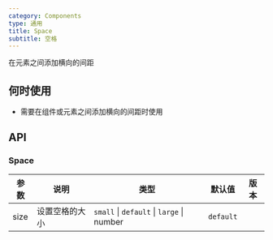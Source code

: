 ```yaml
---
category: Components
type: 通用
title: Space
subtitle: 空格
---
```


在元素之间添加横向的间距

## 何时使用

- 需要在组件或元素之间添加横向的间距时使用

## API

### Space

| 参数 | 说明           | 类型                                      | 默认值    | 版本 |
| ---- | -------------- | ----------------------------------------- | --------- | ---- |
| size | 设置空格的大小 | `small` \| `default` \| `large` \| number | `default` |      |
